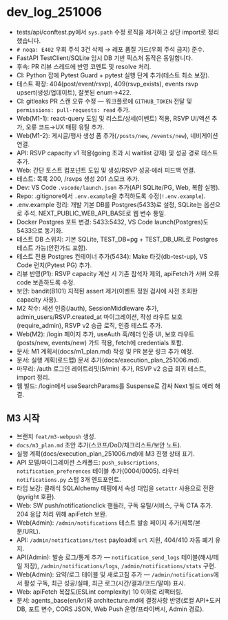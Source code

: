 # dev_log_251006

- tests/api/conftest.py에서 `sys.path` 수정 로직을 제거하고 상단 import로 정리했습니다.
- `# noqa: E402` 우회 주석 3건 삭제 → 레포 품질 가드(우회 주석 금지) 준수.
- FastAPI TestClient/SQLite 임시 DB 기반 픽스처 동작은 동일합니다.
- 후속: PR 리뷰 스레드에 반영 코멘트 및 resolve 처리.
 - CI: Python 잡에 Pytest Guard + pytest 실행 단계 추가(테스트 최소 보장).
- 테스트 확장: 404(post/event/rsvp), 409(rsvp_exists), events rsvp upsert(생성/업데이트), 잘못된 enum→422.
- CI: gitleaks PR 스캔 오류 수정 — 워크플로에 `GITHUB_TOKEN` 전달 및 `permissions: pull-requests: read` 추가.
- Web(M1-1): react-query 도입 및 리스트/상세(이벤트) 적용, RSVP UI/액션 추가, 오류 코드→UX 매핑 유틸 추가.
- Web(M1-2): 게시글/행사 생성 폼 추가(`/posts/new`, `/events/new`), 네비게이션 연결.
- API: RSVP capacity v1 적용(going 초과 시 waitlist 강제) 및 성공 경로 테스트 추가.
 - Web: 간단 토스트 컴포넌트 도입 및 생성/RSVP 성공·에러 피드백 연결.
- 테스트: 목록 200, /rsvps 생성 201 스모크 추가.
- Dev: VS Code `.vscode/launch.json` 추가(API SQLite/PG, Web, 복합 실행).
- Repo: .gitignore에서 `.env.example`을 추적하도록 수정(`!.env.example`).
 - .env.example 정리: 개발 기본 DB를 Postgres(5433)로 설정, SQLite는 옵션으로 주석. NEXT_PUBLIC_WEB_API_BASE로 웹 변수 통일.
- Docker Postgres 포트 변경: 5433:5432, VS Code launch(Postgres)도 5433으로 동기화.
- 테스트 DB 스위치: 기본 SQLite, TEST_DB=pg + TEST_DB_URL로 Postgres 테스트 가능(안전가드 포함).
- 테스트 전용 Postgres 컨테이너 추가(5434): Make 타깃(db-test-up), VS Code 런치(Pytest PG) 추가.
- 리뷰 반영(P1): RSVP capacity 계산 시 기존 참석자 제외, apiFetch가 서버 오류 code 보존하도록 수정.
- 보안: bandit(B101) 지적된 assert 제거(이벤트 정원 검사에 사전 조회한 capacity 사용).
- M2 착수: 세션 인증(/auth), SessionMiddleware 추가, admin_users/RSVP.created_at 마이그레이션, 작성 라우트 보호(require_admin), RSVP v2 승급 로직, 인증 테스트 추가.
- Web(M2): /login 페이지 추가, useAuth 훅/헤더 인증 UI, 보호 라우트(posts/new, events/new) 가드 적용, fetch에 credentials 포함.
- 문서: M1 계획서(docs/m1_plan.md) 작성 및 PR 본문 링크 추가 예정.
- 문서: 실행 계획(로드맵) 문서 추가(docs/execution_plan_251006.md).
- 마무리: /auth 로그인 레이트리밋(5/min) 추가, RSVP v2 승급 회귀 테스트, import 정리.
 - 웹 빌드: /login에서 useSearchParams를 Suspense로 감싸 Next 빌드 에러 해결.

## M3 시작
- 브랜치 `feat/m3-webpush` 생성.
- `docs/m3_plan.md` 초안 추가(스코프/DoD/체크리스트/보안 노트).
- 실행 계획(docs/execution_plan_251006.md)에 M3 진행 상태 표기.
- API 모델/마이그레이션 스캐폴드: `push_subscriptions`, `notification_preferences` 테이블 추가(0004/0005). 라우터 `notifications.py` 스텁 3개 엔드포인트.
 - 타입 보강: 클래식 SQLAlchemy 매핑에서 속성 대입을 `setattr` 사용으로 전환(pyright 호환).
- Web: SW push/notificationclick 핸들러, 구독 유틸/서비스, 구독 CTA 추가. 204 응답 처리 위해 apiFetch 보완.
 - Web(Admin): `/admin/notifications` 테스트 발송 페이지 추가(제목/본문/URL).
 - API: `/admin/notifications/test` payload에 `url` 지원, 404/410 자동 폐기 유지.
- API(Admin): 발송 로그/통계 추가 — `notification_send_logs` 테이블(해시/테일 저장), `/admin/notifications/logs`, `/admin/notifications/stats` 구현.
 - Web(Admin): 요약/로그 테이블 및 새로고침 추가 — `/admin/notifications`에서 활성 구독, 최근 성공/실패, 최근 로그(시간/결과/코드/말미) 표시.
 - Web: apiFetch 복잡도(ESLint complexity) 10 이하로 리팩터링.
 - 문서: agents_base(en/kr)와 architecture.md에 결정사항 반영(로컬 API+도커 DB, 포트 변수, CORS JSON, Web Push 운영/프라이버시, Admin 경로).
